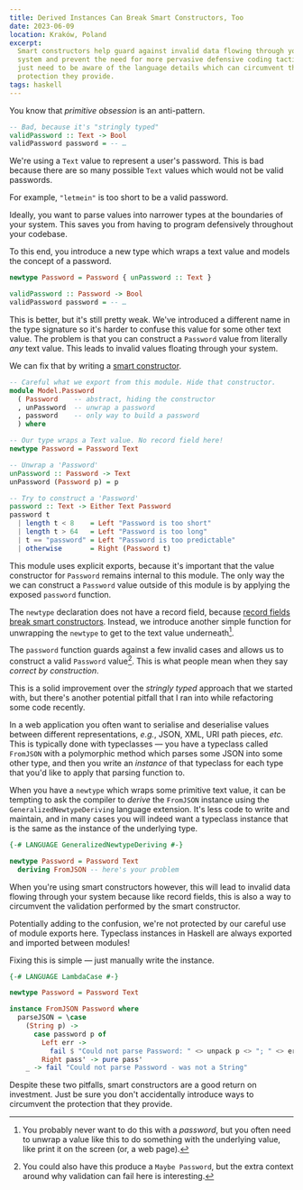 ```yaml
---
title: Derived Instances Can Break Smart Constructors, Too
date: 2023-06-09
location: Kraków, Poland
excerpt:
  Smart constructors help guard against invalid data flowing through your
  system and prevent the need for more pervasive defensive coding tactics. You
  just need to be aware of the language details which can circumvent the
  protection they provide.
tags: haskell
---
```


You know that _primitive obsession_ is an anti-pattern.

```haskell
-- Bad, because it's "stringly typed"
validPassword :: Text -> Bool
validPassword password = -- …
```

We're using a `Text` value to represent a user's password. This is bad because
there are so many possible `Text` values which would not be valid passwords.

For example, `"letmein"` is too short to be a valid password.

Ideally, you want to parse values into narrower types at the boundaries of your
system. This saves you from having to program defensively throughout your
codebase.

To this end, you introduce a new type which wraps a text value and models the
concept of a password.

```haskell
newtype Password = Password { unPassword :: Text }

validPassword :: Password -> Bool
validPassword password = -- …
```

This is better, but it's still pretty weak. We've introduced a different name
in the type signature so it's harder to confuse this value for some other
text value. The problem is that you can construct a `Password` value from
literally _any_ text value. This leads to invalid values floating through your
system.

We can fix that by writing a [smart constructor][0].

```haskell
-- Careful what we export from this module. Hide that constructor.
module Model.Password
  ( Password    -- abstract, hiding the constructor
  , unPassword  -- unwrap a password
  , password    -- only way to build a password
  ) where

-- Our type wraps a Text value. No record field here!
newtype Password = Password Text

-- Unwrap a 'Password'
unPassword :: Password -> Text
unPassword (Password p) = p

-- Try to construct a 'Password'
password :: Text -> Either Text Password
password t
  | length t < 8    = Left "Password is too short"
  | length t > 64   = Left "Password is too long"
  | t == "password" = Left "Password is too predictable"
  | otherwise       = Right (Password t)
```

This module uses explicit exports, because it's important that the value
constructor for `Password` remains internal to this module. The only way the we
can construct a `Password` value outside of this module is by applying the
exposed `password` function.

The `newtype` declaration does not have a record field, because [record fields
break smart constructors][1]. Instead, we introduce another simple function for
unwrapping the `newtype` to get to the text value underneath[^1].

The `password` function guards against a few invalid cases and allows us to
construct a valid `Password` value[^2]. This is what people mean when they say
_correct by construction_.

This is a solid improvement over the _stringly typed_ approach that we started
with, but there's another potential pitfall that I ran into while refactoring
some code recently.

In a web application you often want to serialise and deserialise values between
different representations, _e.g._, JSON, XML, URI path pieces, _etc._ This is
typically done with typeclasses — you have a typeclass called `FromJSON` with a
polymorphic method which parses some JSON into some other type, and then you
write an _instance_ of that typeclass for each type that you'd like to apply
that parsing function to.

When you have a `newtype` which wraps some primitive text value, it can be
tempting to ask the compiler to _derive_ the `FromJSON` instance using the
`GeneralizedNewtypeDeriving` language extension. It's less code to write and
maintain, and in many cases you will indeed want a typeclass instance that is
the same as the instance of the underlying type.

```haskell
{-# LANGUAGE GeneralizedNewtypeDeriving #-}

newtype Password = Password Text
  deriving FromJSON -- here's your problem
```

When you're using smart constructors however, this will lead to invalid data
flowing through your system because like record fields, this is also a way to
circumvent the validation performed by the smart constructor.

Potentially adding to the confusion, we're not protected by our careful use of
module exports here. Typeclass instances in Haskell are always exported and
imported between modules!

Fixing this is simple — just manually write the instance.

```haskell
{-# LANGUAGE LambdaCase #-}

newtype Password = Password Text

instance FromJSON Password where
  parseJSON = \case
    (String p) ->
      case password p of
        Left err ->
          fail $ "Could not parse Password: " <> unpack p <> "; " <> err <> "."
        Right pass' -> pure pass'
    _ -> fail "Could not parse Password - was not a String"
```

Despite these two pitfalls, smart constructors are a good return on investment.
Just be sure you don't accidentally introduce ways to circumvent the protection
that they provide.


[^1]: You probably never want to do this with a _password_, but you often need
      to unwrap a value like this to do something with the underlying value, like
      print it on the screen (or, a web page).
[^2]: You could also have this produce a `Maybe Password`, but the extra
      context around why validation can fail here is interesting.

[0]: https://kowainik.github.io/posts/haskell-mini-patterns#smart-constructor
[1]: https://taylor.fausak.me/2018/03/16/record-fields-break-smart-constructors/
